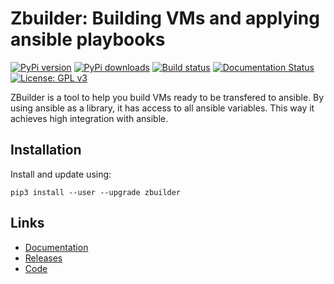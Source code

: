 # Zbuilder: Building VMs and applying ansible playbooks

[![PyPi version](https://pypip.in/v/zbuilder/badge.png)](https://pypi.org/project/zbuilder/)
[![PyPi downloads](https://pypip.in/d/zbuilder/badge.png)](https://pypistats.org/packages/zbuilder)
[![Build status](https://github.com/hasiotis/zbuilder/workflows/Build%20status/badge.svg)](https://github.com/hasiotis/zbuilder/actions)
[![Documentation Status](https://readthedocs.org/projects/zbuilder/badge/?version=develop)](https://zbuilder.readthedocs.io/en/develop/?badge=develop)
[![License: GPL v3](https://img.shields.io/badge/License-GPLv3-blue.svg)](https://github.com/hasiotis/zbuilder/blob/master/LICENSE)

ZBuilder is a tool to help you build VMs ready to be transfered to ansible.
By using ansible as a library, it has access to all ansible variables. This
way it achieves high integration with ansible.

## Installation

Install and update using:
```
pip3 install --user --upgrade zbuilder
```

## Links

* [Documentation](https://zbuilder.readthedocs.io/en/develop/?badge=develop)
* [Releases](https://pypi.org/project/zbuilder/)
* [Code](https://github.com/hasiotis/zbuilder)
